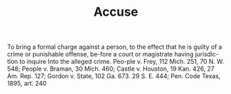 ---
title: Accuse
letter: A
permalink: "/definitions/accuse.html"
body: To bring a formal charge against a person, to the effect that he is guilty of
  a crime or punishable offense, be-fore a court or magistrate having jurisdlc-tlon
  to inquire Into the alleged crime. Peo-ple v. Frey, 112 Mich. 251, 70 N. W. 548;
  People v. Braman, 30 Mich. 460; Castle v. Houston, 19 Kan. 426, 27 Am. Rep. 127;
  Gordon v. State, 102 Ga. 673. 29 S. E. 444; Pen. Code Texas, 1895, art. 240
published_at: '2018-07-07'
source: Black's Law Dictionary
layout: post
---